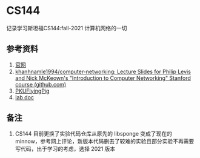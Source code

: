 # CS144
 记录学习斯坦福CS144:fall-2021 计算机网络的一切
## 参考资料
1. [官网](https://cs144.github.io/)
2. [khanhnamle1994/computer-networking: Lecture Slides for Philip Levis and Nick McKeown's "Introduction to Computer Networking" Stanford course (github.com)](https://github.com/khanhnamle1994/computer-networking)
3. [PKUFlyingPig](https://github.com/PKUFlyingPig/CS144-Computer-Network)
4. [lab doc](https://github.com/endless-hu/CS144-Public)

## 备注
1. CS144 目前更换了实验代码仓库从原先的 libsponge 变成了现在的 minnow，参考网上评论，新版本代码删去了较难的实验且部分实验不再需要写代码，出于学习的考虑，选择 2021 版本
